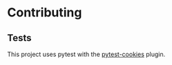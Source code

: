 # Contributing

## Tests

This project uses pytest with the [pytest-cookies](https://github.com/hackebrot/pytest-cookies) plugin.